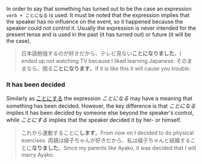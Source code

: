 In order to say that something has turned out to be the case an expression `verb + ことになる` is used. It must be noted that the expression implies that the speaker has no influence on the event, so it happened because the speaker could not control it. Usually the expression is never intended for the present tense and is used in the past (it has turned out) or future (it will be the case).
>日本語勉強するのが好きだから、テレビ見ない**ことになりました**。I ended up not watching TV because I liked learning Japanese.
>そのままなら、困る**ことになります**。If it is like this it will cause you trouble.

### It has been decided
Similarly as [ことにする](36) the expression *ことになる* may have a meaning that something has been decided. However, the key difference is that *ことになる* implies it has been decided by someone else beyond the speaker's control, while *ことにする* implies that the speaker decided it by her- or himself.
>これから運動することに**します**。From now on I decided to do physical exercises.
>両親は綾子ちゃんが好きだから、私は綾子ちゃんと結婚することに**なりました**。Since my parents like Ayako, it was decided that I will marry Ayako.